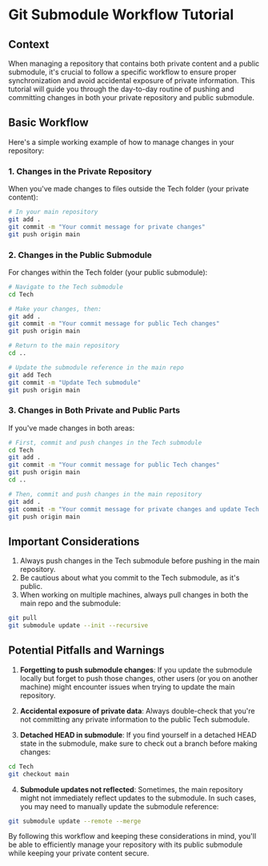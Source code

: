 # Git Submodule Workflow Tutorial

## Context

When managing a repository that contains both private content and a public submodule, it's crucial to follow a specific workflow to ensure proper synchronization and avoid accidental exposure of private information. This tutorial will guide you through the day-to-day routine of pushing and committing changes in both your private repository and public submodule.

## Basic Workflow

Here's a simple working example of how to manage changes in your repository:

### 1. Changes in the Private Repository

When you've made changes to files outside the Tech folder (your private content):

  ```bash
  # In your main repository
  git add .
  git commit -m "Your commit message for private changes"
  git push origin main
  ```

### 2. Changes in the Public Submodule

For changes within the Tech folder (your public submodule):

  ```bash
  # Navigate to the Tech submodule
  cd Tech

  # Make your changes, then:
  git add .
  git commit -m "Your commit message for public Tech changes"
  git push origin main

  # Return to the main repository
  cd ..

  # Update the submodule reference in the main repo
  git add Tech
  git commit -m "Update Tech submodule"
  git push origin main
  ```

### 3. Changes in Both Private and Public Parts

If you've made changes in both areas:

  ```bash
  # First, commit and push changes in the Tech submodule
  cd Tech
  git add .
  git commit -m "Your commit message for public Tech changes"
  git push origin main
  cd ..

  # Then, commit and push changes in the main repository
  git add .
  git commit -m "Your commit message for private changes and update Tech submodule"
  git push origin main
  ```

## Important Considerations

1. Always push changes in the Tech submodule before pushing in the main repository.
2. Be cautious about what you commit to the Tech submodule, as it's public.
3. When working on multiple machines, always pull changes in both the main repo and the submodule:

  ```bash
  git pull
  git submodule update --init --recursive
  ```

## Potential Pitfalls and Warnings

1. **Forgetting to push submodule changes**: If you update the submodule locally but forget to push those changes, other users (or you on another machine) might encounter issues when trying to update the main repository.

2. **Accidental exposure of private data**: Always double-check that you're not committing any private information to the public Tech submodule.

3. **Detached HEAD in submodule**: If you find yourself in a detached HEAD state in the submodule, make sure to check out a branch before making changes:

  ```bash
  cd Tech
  git checkout main
  ```

4. **Submodule updates not reflected**: Sometimes, the main repository might not immediately reflect updates to the submodule. In such cases, you may need to manually update the submodule reference:

  ```bash
  git submodule update --remote --merge
  ```

By following this workflow and keeping these considerations in mind, you'll be able to efficiently manage your repository with its public submodule while keeping your private content secure.